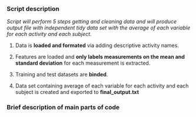 ### Script description

*Script will perform 5 steps getting and cleaning data and will produce output file with independent tidy data set with the average of each variable for each activity and each subject.*

1. Data is **loaded and formated** via adding descriptive activity names.

2. Features are loaded and **only labels measurements on the mean and standard deviation** for each measurement is extracted.

3. Training and test datasets are **binded**.

4. Data set containing average of each variable for each activity and each subject is created and exported to **final_output.txt**

### Brief description of main parts of code